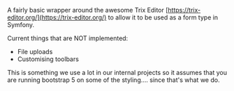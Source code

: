 A fairly basic wrapper around the awesome Trix Editor [https://trix-editor.org/](https://trix-editor.org/) to allow it to be used as a form type in Symfony.

Current things that are NOT implemented:

* File uploads
* Customising toolbars

This is something we use a lot in our internal projects so it assumes that you are running bootstrap 5 on some of the styling.... since that's what we do.



